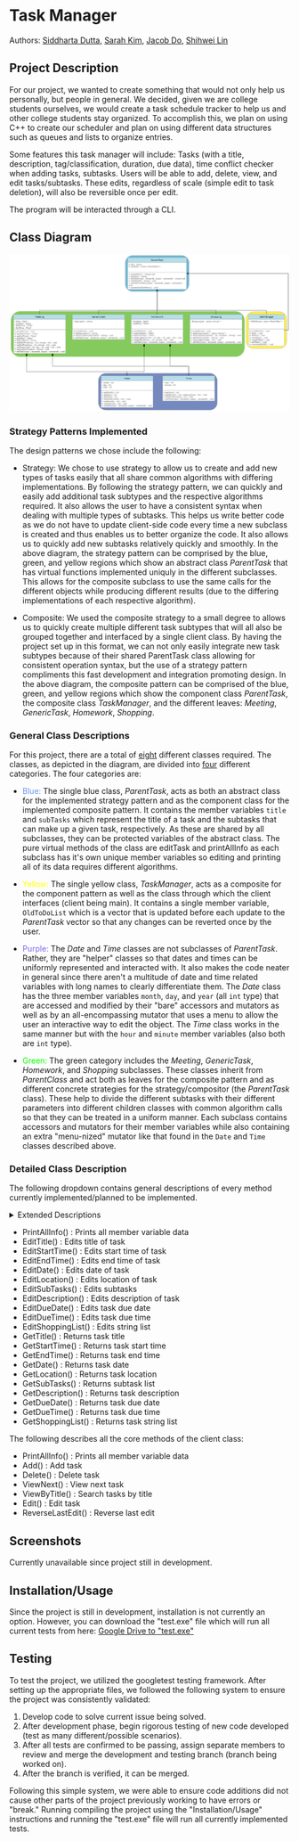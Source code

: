  # Task Manager
 Authors: [Siddharta Dutta](https://github.com/SiddhartaDutta), [Sarah Kim](https://github.com/sarahkimmieee), [Jacob Do](https://github.com/jacobcdo), [Shihwei Lin](https://github.com/slin182)

## Project Description
  
For our project, we wanted to create something that would not only help us personally, but people in general. We decided, given we are college students ourselves, we would create a task schedule tracker to help us and other college students stay organized. To accomplish this, we plan on using C++ to create our scheduler and plan on using different data structures such as queues and lists to organize entries.

Some features this task manager will include: Tasks (with a title, description, tag/classification, duration, due data), time conflict checker when adding tasks, subtasks.
Users will be able to add, delete, view, and edit tasks/subtasks. These edits, regardless of scale (simple edit to task deletion), will also be reversible once per edit.

The program will be interacted through a CLI.

## Class Diagram

![image of current version of class diagram](./images/Screenshot_1515.png)

### Strategy Patterns Implemented

The design patterns we chose include the following:

- Strategy: We chose to use strategy to allow us to create and add new types of tasks easily that all share common algorithms with differing implementations. By following the strategy pattern, we can quickly and easily add additional task subtypes and the respective algorithms required. It also allows the user to have a consistent syntax when dealing with multiple types of subtasks. This helps us write better code as we do not have to update client-side code every time a new subclass is created and thus enables us to better organize the code. It also allows us to quickly add new subtasks relatively quickly and smoothly. In the above diagram, the strategy pattern can be comprised by the blue, green, and yellow regions which show an abstract class *ParentTask* that has virtual functions implemented uniquly in the different subclasses. This allows for the composite subclass to use the same calls for the different objects while producing different results (due to the differing implementations of each respective algorithm).

- Composite: We used the composite strategy to a small degree to allows us to quickly create multiple different task subtypes that will all also be grouped together and interfaced by a single client class. By having the project set up in this format, we can not only easily integrate new task subtypes because of their shared ParentTask class allowing for consistent operation syntax, but the use of a strategy pattern compliments this fast development and integration promoting design. In the above diagram, the composite pattern can be comprised of the blue, green, and yellow regions which show the component class *ParentTask*, the composite class *TaskManager*, and the different leaves: *Meeting*, *GenericTask*, *Homework*, *Shopping*.

### General Class Descriptions
For this project, there are a total of <u>eight</u> different classes required. The classes, as depicted in the diagram, are divided into <u>four</u> different categories. The four categories are:

- <span style="color:cornflowerblue">Blue:</span> The single blue class, *ParentTask*, acts as both an abstract class for the implemented strategy pattern and as the component class for the implemented composite pattern. It contains the member variables `title` and `subTasks` which represent the title of a task and the subtasks that can make up a given task, respectively. As these are shared by all subclasses, they can be protected variables of the abstract class. The pure virtual methods of the class are editTask and printAllInfo as each subclass has it's own unique member variables so editing and printing all of its data requires different algorithms.

- <span style="color:yellow">Yellow:</span> The single yellow class, *TaskManager*, acts as a composite for the component pattern as well as the class through which the client interfaces (client being main). It contains a single member variable, `OldToDoList` which is a vector that is updated before each update to the *ParentTask* vector so that any changes can be reverted once by the user.

- <span style="color:mediumslateblue">Purple:</span> The *Date* and *Time* classes are not subclasses of *ParentTask*. Rather, they are "helper" classes so that dates and times can be uniformly represented and interacted with. It also makes the code neater in general since there aren't a multitude of date and time related variables with long names to clearly differentiate them. The *Date* class has the three member variables `month`, `day`, and `year` (all `int` type) that are accessed and modified by their "bare" accessors and mutators as well as by an all-encompassing mutator that uses a menu to allow the user an interactive way to edit the object. The *Time* class works in the same manner but with the `hour` and `minute` member variables (also both are `int` type).

- <span style="color:lime">Green:</span> The green category includes the *Meeting*, *GenericTask*, *Homework*, and *Shopping* subclasses. These classes inherit from *ParentClass* and act both as leaves for the composite pattern and as different concrete strategies for the strategy/compositor (the *ParentTask* class). These help to divide the different subtasks with their different parameters into different children classes with common algorithm calls so that they can be treated in a uniform manner. Each subclass contains accessors and mutators for their member variables while also containing an extra "menu-nized" mutator like that found in the `Date` and `Time` classes described above. 

### Detailed Class Description
The following dropdown contains general descriptions of every method currently implemented/planned to be implemented.

<details><summary>Extended Descriptions</summary>

***ParentTask***
>- `virtual void printAllInfo()` : Prints all object data formatted appropriately for the *ParentTask* type object's member variables.

>- `virtual void editTask(std::istream& input, std::ostream& output)` : Calls "menu-nized" mutator for the appropriate *ParentTask* type object.

>- `string getTitle()` : Returns the title of the *ParentTask* type object.

>- `void setTitle(std::string title)` : Sets *ParentTask* type object's title.

>- `void setTitleFromMenu(std::istream& input, std::ostream& output)` : Sets *ParentTask* type object's title using a menu.

>- `void operateSubTaskMenu()` : Operates the menu to edit the subtasks of a given *ParentTask* type object.

***Meeting***
>- `Time* getStartTime()` : Returns the start time of the *Meeting* object.

>- `Time* getEndTime()` : Returns the end time of the *Meeting* object.

>- `Date* getDate()` : Returns the date of the *Meeting* object.

>- `string getLocation()` : Returns the location of the *Meeting* object.

>- `void setStartTime(int hour, int minute)` : Edits the *Meeting* object's start time.

>- `void setEndTime(int hour, int minute)` : Edits the *Meeting* object's end time.

>- `void setDate(int month, int day, int year)` : Edits the *Meeting* object's date.

>- `void setLocation(string location)` : Edits the *Meeting* object's location.

***GenericTask***
>- `string getDescription()` : Returns the *GenericTask* object's description.

>- `void setDescription(string description)` : Edits the *GenericTask* object's description.

***Homework***
>- `Date* getDueDate()` : Returns the due date of the *Homework* object.

>- `Time* getDueTime()` : Returns the due time of the *Homework* object.

>- `void setDueDate(int month, int day, int year)` : Edits the *Homework* object's due date.

>- `void setDueTime(int hour, int minute)` : Edits the *Homework* object's due time.

***Shopping***
>- `vector<string*> getShoppingList()` : Return the *Shopping* object's "shopping list".

>- `void setShoppingList(int index, std::string newItem)` : Edits a single element of the *Shopping* object's "shopping list".

>- `void addItem(std::string newItem)` : Adds a single element to the *Shopping* object's "shopping list".

>- `void removeItem(int index)` : Removes a single element from the *Shopping* object's "shopping list".

***TaskManager***
>- `void add()` : Calls a "menu-nized" mutator to add a task to the *TaskManager* object's subTasks vector.

>- `void delete()` : Calls a "menu-nized" mutator to delete a task from the *TaskManager* object's subTasks vector.

>- `void newNext()` : Displays first task to be finished from the *TaskManager* object's subTasks vector.

>- `void viewByTitle()` : Calls a "menu-nized" accessor to search and display tasks by title.

>- `void reverseLastEdit()` : Sets the *TaskManager* object's subTasks vector to the *TaskManager* object's OldToDoList vector.

***Date***
>- `int getMonth()` : Returns the *Date* object's month.

>- `int getDay()` : Returns the *Date* object's day.

>- `int getYear()` : Returns the *Date* object's year.

>- `void setMonth(int month)` : Edits the *Date* object's month.

>- `void setDay(int day)` : Edits the *Date* object's day.

>- `void setYear(int year)` : Edits the *Date* object's year.

>- `void setDate(std::istream& input, std::ostream& output)` : Calls a "menu-nized" mutator to edit the *Date* object.

***Time***
>- `int getHour()` : Returns the *Time* object's hour.

>- `int getMinute()` : Returns the *Time* object's minute.

>- `void setHour(int hour)` : Edits the *Time* object's hour.

>- `void setMinute(int minute)` : Edits the *Time* object's minute.

>- `void setTime(std::istream& input, std::ostream& output)` : Calls a "menu-nized" mutator to edit the *Time* object.

</details>

- PrintAllInfo() : Prints all member variable data
- EditTitle() : Edits title of task
- EditStartTime() : Edits start time of task
- EditEndTime() : Edits end time of task
- EditDate() : Edits date of task
- EditLocation() : Edits location of task
- EditSubTasks() : Edits subtasks
- EditDescription() : Edits description of task
- EditDueDate() : Edits task due date
- EditDueTime() : Edits task due time
- EditShoppingList() : Edits string list
- GetTitle() : Returns task title
- GetStartTime() : Returns task start time
- GetEndTime() : Returns task end time
- GetDate() : Returns task date
- GetLocation() : Returns task location
- GetSubTasks() : Returns subtask list
- GetDescription() : Returns task description
- GetDueDate() : Returns task due date
- GetDueTime() : Returns task due time
- GetShoppingList() : Returns task string list

The following describes all the core methods of the client class:

- PrintAllInfo() : Prints all member variable data
- Add() : Add task
- Delete() : Delete task
- ViewNext() : View next task
- ViewByTitle() : Search tasks by title
- Edit() : Edit task
- ReverseLastEdit() : Reverse last edit 
 
 ## Screenshots
 Currently unavailable since project still in development.

 ## Installation/Usage
 Since the project is still in development, installation is not currently an option. However, you can download the "test.exe" file which will run all current tests from here: [Google Drive to "test.exe"](https://drive.google.com/drive/folders/1P3eTyWPxXYc-eMa-bkTmEFtWDHt6gyM6?usp=sharing)
 
 ## Testing
 To test the project, we utilized the googletest testing framework. After setting up the appropriate files, we followed the following system to ensure the project was consistently validated:
 1. Develop code to solve current issue being solved.
 2. After development phase, begin rigorous testing of new code developed (test as many different/possible scenarios).
 3. After all tests are confirmed to be passing, assign separate members to review and merge the development and testing branch (branch being worked on).
 4. After the branch is verified, it can be merged.

 Following this simple system, we were able to ensure code additions did not cause other parts of the project previously working to have errors or "break." Running compiling the project using the "Installation/Usage" instructions and running the "test.exe" file will run all currently implemented tests.